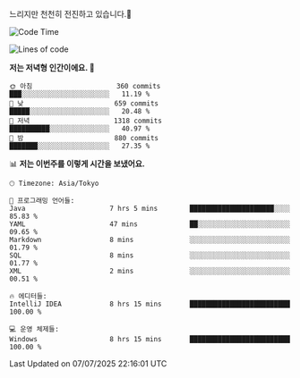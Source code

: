 느리지만 천천히 전진하고 있습니다.🐢

<!--START_SECTION:waka-->
![Code Time](http://img.shields.io/badge/Code%20Time-1%2C630%20hrs%2042%20mins-blue)

![Lines of code](https://img.shields.io/badge/%EC%A0%80%EB%8A%94%20%EC%97%AC%ED%83%9C%EA%B9%8C%EC%A7%80%20-923.9%20thousand%20%EC%A4%84%EC%9D%98%20%EC%BD%94%EB%93%9C%EB%A5%BC%20%EC%9E%91%EC%84%B1%ED%96%88%EC%96%B4%EC%9A%94.-blue)

**저는 저녁형 인간이에요. 🦉** 

```text
🌞 아침                     360 commits         ███░░░░░░░░░░░░░░░░░░░░░░   11.19 % 
🌆 낮　                     659 commits         █████░░░░░░░░░░░░░░░░░░░░   20.48 % 
🌃 저녁                     1318 commits        ██████████░░░░░░░░░░░░░░░   40.97 % 
🌙 밤　                     880 commits         ███████░░░░░░░░░░░░░░░░░░   27.35 % 
```


📊 **저는 이번주를 이렇게 시간을 보냈어요.** 

```text
🕑︎ Timezone: Asia/Tokyo

💬 프로그래밍 언어들: 
Java                     7 hrs 5 mins        █████████████████████░░░░   85.83 % 
YAML                     47 mins             ██░░░░░░░░░░░░░░░░░░░░░░░   09.65 % 
Markdown                 8 mins              ░░░░░░░░░░░░░░░░░░░░░░░░░   01.79 % 
SQL                      8 mins              ░░░░░░░░░░░░░░░░░░░░░░░░░   01.77 % 
XML                      2 mins              ░░░░░░░░░░░░░░░░░░░░░░░░░   00.51 % 

🔥 에디터들: 
IntelliJ IDEA            8 hrs 15 mins       █████████████████████████   100.00 % 

💻 운영 체제들: 
Windows                  8 hrs 15 mins       █████████████████████████   100.00 % 
```


 Last Updated on 07/07/2025 22:16:01 UTC
<!--END_SECTION:waka-->
